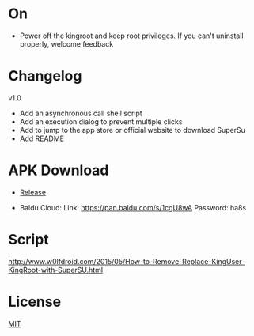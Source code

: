 On
===
* Power off the kingroot and keep root privileges. If you can't uninstall properly, welcome feedback

Changelog
===
v1.0
*  Add an asynchronous call shell script
*  Add an execution dialog to prevent multiple clicks
*  Add to jump to the app store or official website to download SuperSu
*  Add README

APK Download
===

* [Release](https://github.com/inx95/RmKingroot/releases)

* Baidu Cloud: Link: https://pan.baidu.com/s/1cgU8wA Password: ha8s

Script
===
http://www.w0lfdroid.com/2015/05/How-to-Remove-Replace-KingUser-KingRoot-with-SuperSU.html  

License
===

[MIT](https://opensource.org/licenses/MIT)
